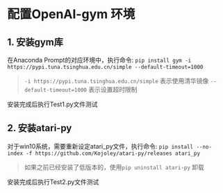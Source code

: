 # 配置OpenAI-gym 环境
## 1. 安装gym库
在Anaconda Prompt的对应环境中，执行命令:
`pip install gym -i  https://pypi.tuna.tsinghua.edu.cn/simple --default-timeout=1000`
> `-i https://pypi.tuna.tsinghua.edu.cn/simple` 表示使用清华镜像
> `--default-timeout=1000` 表示设置超时限制

安装完成后执行Test1.py文件测试

## 2. 安装atari-py
对于win10系统，需要重新设定atari_py文件，执行命令:
`pip install --no-index -f https://github.com/Kojoley/atari-py/releases atari_py`
> 如果之前已经安装了低版本的，使用`pip uninstall atari-py` 卸载

安装完成后执行Test2.py文件测试

